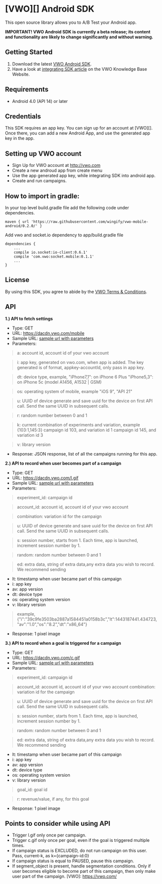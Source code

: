 [VWO][] Android SDK
======================================

This open source library allows you to A/B Test your Android app.

**IMPORTANT! VWO Android SDK is currently a beta release; its content
and functionality are likely to change significantly and without warning.**

Getting Started
---------------

1. Download the latest [VWO Android SDK](https://github.com/wingify/vwo-android/releases).
2. Have a look at [integrating SDK article](https://vwo.com/knowledge/integrating-android-sdk/)
   on the VWO Knowledge Base Website.

## Requirements

* Android 4.0 (API 14) or later

## Credentials

This SDK requires an app key. You can sign up for an account at [VWO][]. Once there, you can add a new Android App, and use the generated app key in the app.


## Setting up VWO account
* Sign Up for VWO account at http://vwo.com
* Create a new androud app from create menu
* Use the app generated app key, while integrating SDK into android app.
* Create and run campaigns.

## How to import in gradle:
In your top level build.gradle file add the following code under dependencies.

	maven { url 'https://raw.githubusercontent.com/wingify/vwo-mobile-android/0.2.0/' }
	
Add vwo and socket.io dependency to app/build.gradle file

	dependencies {
	    ...
	    compile io.socket:io-client:0.6.1'
	    compile 'com.vwo:socket.mobile:0.1.1'
	    ...
	}


## License

By using this SDK, you agree to abide by the [VWO Terms & Conditions](http://vwo.com/terms-conditions).

## API
**1.) API to fetch settings**

* Type: GET
* URL: https://dacdn.vwo.com/mobile
* Sample URL: [sample url with parameters](https://dacdn.vwo.com/mobile?a=10&dt=x86_64&i=cccf243b3e2b18b4bdfbad0a8d2b1f2b&k=%7B%2234%22%3A%222%22%2C%2229%22%3A%221%22%2C%2237%22%3A%223%22%2C%2228%22%3A%221%22%2C%2231%22%3A%221%22%7D&os=9.1&r=0.1312175181839697&u=1F4140267B594340AFEA983544A8E985&v=1.4.4)
* Parameters:

>a: account id, account id of your vwo account

>i: app key, generated on vwo.com, when app is added. The key generated is of format, appkey-accountId, only pass in app key.

>dt: device type, example, 
	"iPhone7,1": on iPhone 6 Plus
	"iPhone5,3": on iPhone 5c (model A1456, A1532 | GSM)

>os: operating system of mobile, example
	"iOS 9", "API 21"

>u: UUID of device
	generate and save uuid for the device on first API call. Send the same UUID in subsequent calls.

>r: random number between 0 and 1

>k: current combination of experiments and variation, example
	{103:1,145:3}
	campaign id 103, and variation id 1
	campaign id 145, and variation id 3

>v: library version

* Response:
JSON response, list of all the campaigns running for this app.

**2.) API to record when user becomes part of a campaign**

* Type: GET
* URL: https://dacdn.vwo.com/l.gif
* Sample URL: [sample url with parameters](http://dacdn.vwo.com/l.gif?account_id=1&combination=2&ed=%7B%22i%22%3A%2239c9fe3503ba2887a1584451a0158b3c%22%2C%22lt%22%3A1443187441.434723%2C%22av%22%3A%221.0%22%2C%22os%22%3A%228.2%22%2C%22dt%22%3A%22x86_64%22%7D&experiment_id=151&random=0.5582756186175513&s=2&u=BD652F8E-7684-45CB-A9AF-66B7EE18337A)
* Parameters:

>experiment_id: campaign id

>account_id: account id, account id of your vwo account

>combination: variation id for the campaign

>u: UUID of device
	generate and save uuid for the device on first API call. Send the same UUID in subsequent calls.

>s: session number, starts from 1. 
	Each time, app is launched, increment session number by 1.

>random: random number between 0 and 1

>ed: extra data, string of extra data,any extra data you wish to record. We recommend sending
>	
 * lt: timestamp when user became part of this campaign
 * i: app key
 * av: app version
 * dt: device type
 * os: operating system version	
 * v: library version
 
>example, {"i":"39c9fe3503ba2887a1584451a0158b3c","lt":1443187441.434723,"av":"1.0","os":"8.2","dt":"x86_64"}

* Response:
1 pixel image


**3.) API to record when a goal is triggered for a campaign**

* Type: GET
* URL: https://dacdn.vwo.com/c.gif
* Sample URL: [sample url with parameters](http://dacdn.vwo.com/c.gif?account_id=1&combination=2&ed=%7B%22i%22%3A%2239c9fe3503ba2887a1584451a0158b3c%22%2C%22lt%22%3A1443187450.503595%2C%22av%22%3A%221.0%22%2C%22os%22%3A%228.2%22%2C%22dt%22%3A%22x86_64%22%7D&experiment_id=151&goal_id=1&random=0.1486650517436979&s=2&u=BD652F8E-7684-45CB-A9AF-66B7EE18337A)
* Parameters:

>experiment_id: campaign id

>account_id: account id, account id of your vwo account
combination: variation id for the campaign

>u: UUID of device
	generate and save uuid for the device on first API call. Send the same UUID in subsequent calls.

>s: session number, starts from 1. 
	Each time, app is launched, increment session number by 1.

>random: random number between 0 and 1

>ed: extra data, string of extra data,any extra data you wish to record. We recommend sending
>	
 * lt: timestamp when user became part of this campaign
 * i: app key
 * av: app version
 * dt: device type
 * os: operating system version
 * v: library version

>goal_id: goal id

>r: revenue/value, if any, for this goal

* Response:
1 pixel image

## Points to consider while using API 

* Trigger l.gif only once per campaign.
* Trigger c.gif only once per goal, even if the goal is triggered multiple times.
* If campaign status is EXCLUDED, do not run campaign on this user. Pass, current-k, as k={campaign-id:0}
* If campaign status is equal to PAUSED, pause this campaign.
* If segment_object is present, handle segmentation conditions. Only if user becomes eligible to become part of this campaign, then only make user part of the campaign.
[VWO]: https://vwo.com/

